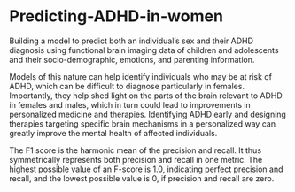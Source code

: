 # Predicting-ADHD-in-women
Building a model to predict both an individual’s sex and their ADHD diagnosis using functional brain imaging data of children and adolescents and their socio-demographic, emotions, and parenting information.

Models of this nature can help identify individuals who may be at risk of ADHD, which can be difficult to diagnose particularly in females. Importantly, they help shed light on the parts of the brain relevant to ADHD in females and males, which in turn could lead to improvements in personalized medicine and therapies. Identifying ADHD early and designing therapies targeting specific brain mechanisms in a personalized way can greatly improve the mental health of affected individuals.

The F1 score is the harmonic mean of the precision and recall. It thus symmetrically represents both precision and recall in one metric. The highest possible value of an F-score is 1.0, indicating perfect precision and recall, and the lowest possible value is 0, if precision and recall are zero.
